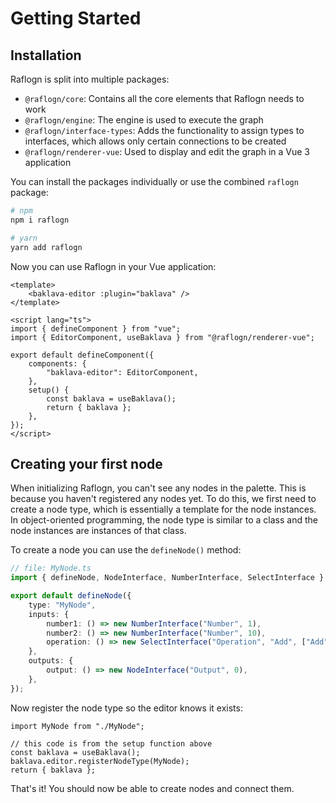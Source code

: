 # Getting Started

## Installation

Raflogn is split into multiple packages:

-   `@raflogn/core`: Contains all the core elements that Raflogn needs to work
-   `@raflogn/engine`: The engine is used to execute the graph
-   `@raflogn/interface-types`: Adds the functionality to assign types to interfaces, which allows only certain connections to be created
-   `@raflogn/renderer-vue`: Used to display and edit the graph in a Vue 3 application

You can install the packages individually or use the combined `raflogn` package:

```bash
# npm
npm i raflogn

# yarn
yarn add raflogn
```

Now you can use Raflogn in your Vue application:

```vue
<template>
    <baklava-editor :plugin="baklava" />
</template>

<script lang="ts">
import { defineComponent } from "vue";
import { EditorComponent, useBaklava } from "@raflogn/renderer-vue";

export default defineComponent({
    components: {
        "baklava-editor": EditorComponent,
    },
    setup() {
        const baklava = useBaklava();
        return { baklava };
    },
});
</script>
```

## Creating your first node

When initializing Raflogn, you can't see any nodes in the palette.
This is because you haven't registered any nodes yet.
To do this, we first need to create a node type, which is essentially a template for the node instances.
In object-oriented programming, the node type is similar to a class and the node instances are instances of that class.

To create a node you can use the `defineNode()` method:

```ts
// file: MyNode.ts
import { defineNode, NodeInterface, NumberInterface, SelectInterface } from "raflogn";

export default defineNode({
    type: "MyNode",
    inputs: {
        number1: () => new NumberInterface("Number", 1),
        number2: () => new NumberInterface("Number", 10),
        operation: () => new SelectInterface("Operation", "Add", ["Add", "Subtract"]).setPort(false),
    },
    outputs: {
        output: () => new NodeInterface("Output", 0),
    },
});
```

Now register the node type so the editor knows it exists:

```ts{5}
import MyNode from "./MyNode";

// this code is from the setup function above
const baklava = useBaklava();
baklava.editor.registerNodeType(MyNode);
return { baklava };
```

That's it! You should now be able to create nodes and connect them.
